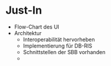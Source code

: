 # Just-In

- Flow-Chart des UI
- Architektur
    - Interoperabilität hervorheben
    - Implementierung für DB-RIS
    - Schnittstellen der SBB vorhanden
    - 
